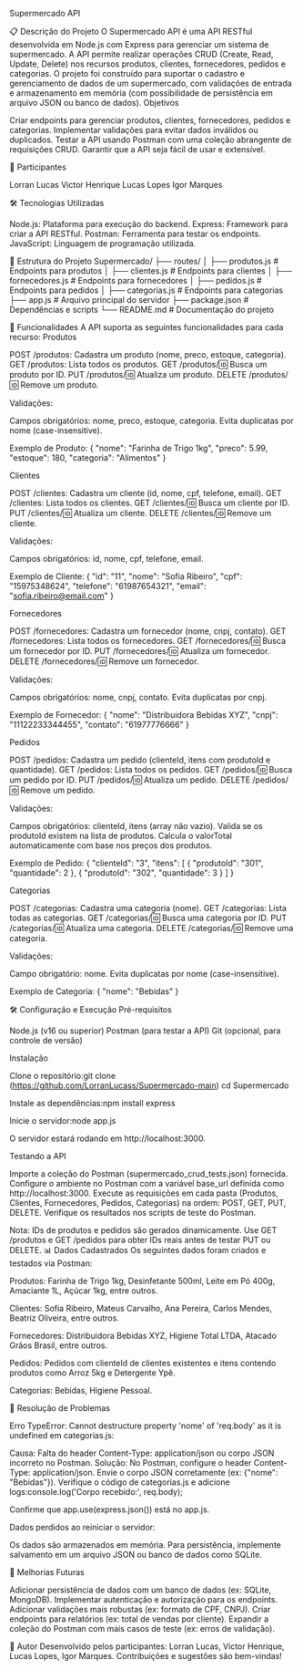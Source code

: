 Supermercado API

📋 Descrição do Projeto
O Supermercado API é uma API RESTful desenvolvida em Node.js com Express para gerenciar um sistema de supermercado. A API permite realizar operações CRUD (Create, Read, Update, Delete) nos recursos produtos, clientes, fornecedores, pedidos e categorias. O projeto foi construído para suportar o cadastro e gerenciamento de dados de um supermercado, com validações de entrada e armazenamento em memória (com possibilidade de persistência em arquivo JSON ou banco de dados).
Objetivos

Criar endpoints para gerenciar produtos, clientes, fornecedores, pedidos e categorias.
Implementar validações para evitar dados inválidos ou duplicados.
Testar a API usando Postman com uma coleção abrangente de requisições CRUD.
Garantir que a API seja fácil de usar e extensível.

👥 Participantes

Lorran Lucas
Victor Henrique
Lucas Lopes
Igor Marques

🛠️ Tecnologias Utilizadas

Node.js: Plataforma para execução do backend.
Express: Framework para criar a API RESTful.
Postman: Ferramenta para testar os endpoints.
JavaScript: Linguagem de programação utilizada.

📂 Estrutura do Projeto
Supermercado/
├── routes/
│   ├── produtos.js       # Endpoints para produtos
│   ├── clientes.js       # Endpoints para clientes
│   ├── fornecedores.js   # Endpoints para fornecedores
│   ├── pedidos.js        # Endpoints para pedidos
│   ├── categorias.js     # Endpoints para categorias
├── app.js                # Arquivo principal do servidor
├── package.json          # Dependências e scripts
└── README.md             # Documentação do projeto

🚀 Funcionalidades
A API suporta as seguintes funcionalidades para cada recurso:
Produtos

POST /produtos: Cadastra um produto (nome, preco, estoque, categoria).
GET /produtos: Lista todos os produtos.
GET /produtos/:id: Busca um produto por ID.
PUT /produtos/:id: Atualiza um produto.
DELETE /produtos/:id: Remove um produto.

Validações:

Campos obrigatórios: nome, preco, estoque, categoria.
Evita duplicatas por nome (case-insensitive).

Exemplo de Produto:
{
  "nome": "Farinha de Trigo 1kg",
  "preco": 5.99,
  "estoque": 180,
  "categoria": "Alimentos"
}

Clientes

POST /clientes: Cadastra um cliente (id, nome, cpf, telefone, email).
GET /clientes: Lista todos os clientes.
GET /clientes/:id: Busca um cliente por ID.
PUT /clientes/:id: Atualiza um cliente.
DELETE /clientes/:id: Remove um cliente.

Validações:

Campos obrigatórios: id, nome, cpf, telefone, email.

Exemplo de Cliente:
{
  "id": "11",
  "nome": "Sofia Ribeiro",
  "cpf": "15975348624",
  "telefone": "61987654321",
  "email": "sofia.ribeiro@email.com"
}

Fornecedores

POST /fornecedores: Cadastra um fornecedor (nome, cnpj, contato).
GET /fornecedores: Lista todos os fornecedores.
GET /fornecedores/:id: Busca um fornecedor por ID.
PUT /fornecedores/:id: Atualiza um fornecedor.
DELETE /fornecedores/:id: Remove um fornecedor.

Validações:

Campos obrigatórios: nome, cnpj, contato.
Evita duplicatas por cnpj.

Exemplo de Fornecedor:
{
  "nome": "Distribuidora Bebidas XYZ",
  "cnpj": "11122233344455",
  "contato": "61977776666"
}

Pedidos

POST /pedidos: Cadastra um pedido (clienteId, itens com produtoId e quantidade).
GET /pedidos: Lista todos os pedidos.
GET /pedidos/:id: Busca um pedido por ID.
PUT /pedidos/:id: Atualiza um pedido.
DELETE /pedidos/:id: Remove um pedido.

Validações:

Campos obrigatórios: clienteId, itens (array não vazio).
Valida se os produtoId existem na lista de produtos.
Calcula o valorTotal automaticamente com base nos preços dos produtos.

Exemplo de Pedido:
{
  "clienteId": "3",
  "itens": [
    { "produtoId": "301", "quantidade": 2 },
    { "produtoId": "302", "quantidade": 3 }
  ]
}

Categorias

POST /categorias: Cadastra uma categoria (nome).
GET /categorias: Lista todas as categorias.
GET /categorias/:id: Busca uma categoria por ID.
PUT /categorias/:id: Atualiza uma categoria.
DELETE /categorias/:id: Remove uma categoria.

Validações:

Campo obrigatório: nome.
Evita duplicatas por nome (case-insensitive).

Exemplo de Categoria:
{
  "nome": "Bebidas"
}

🛠️ Configuração e Execução
Pré-requisitos

Node.js (v16 ou superior)
Postman (para testar a API)
Git (opcional, para controle de versão)

Instalação

Clone o repositório:git clone (https://github.com/LorranLucass/Supermercado-main)
cd Supermercado


Instale as dependências:npm install express


Inicie o servidor:node app.js

O servidor estará rodando em http://localhost:3000.

Testando a API

Importe a coleção do Postman (supermercado_crud_tests.json) fornecida.
Configure o ambiente no Postman com a variável base_url definida como http://localhost:3000.
Execute as requisições em cada pasta (Produtos, Clientes, Fornecedores, Pedidos, Categorias) na ordem: POST, GET, PUT, DELETE.
Verifique os resultados nos scripts de teste do Postman.

Nota: IDs de produtos e pedidos são gerados dinamicamente. Use GET /produtos e GET /pedidos para obter IDs reais antes de testar PUT ou DELETE.
📊 Dados Cadastrados
Os seguintes dados foram criados e testados via Postman:

Produtos:
Farinha de Trigo 1kg, Desinfetante 500ml, Leite em Pó 400g, Amaciante 1L, Açúcar 1kg, entre outros.


Clientes:
Sofia Ribeiro, Mateus Carvalho, Ana Pereira, Carlos Mendes, Beatriz Oliveira, entre outros.


Fornecedores:
Distribuidora Bebidas XYZ, Higiene Total LTDA, Atacado Grãos Brasil, entre outros.


Pedidos:
Pedidos com clienteId de clientes existentes e itens contendo produtos como Arroz 5kg e Detergente Ypê.


Categorias:
Bebidas, Higiene Pessoal.



🐞 Resolução de Problemas

Erro TypeError: Cannot destructure property 'nome' of 'req.body' as it is undefined em categorias.js:

Causa: Falta do header Content-Type: application/json ou corpo JSON incorreto no Postman.
Solução:
No Postman, configure o header Content-Type: application/json.
Envie o corpo JSON corretamente (ex: {"nome": "Bebidas"}).
Verifique o código de categorias.js e adicione logs:console.log('Corpo recebido:', req.body);


Confirme que app.use(express.json()) está no app.js.




Dados perdidos ao reiniciar o servidor:

Os dados são armazenados em memória. Para persistência, implemente salvamento em um arquivo JSON ou banco de dados como SQLite.



🔧 Melhorias Futuras

Adicionar persistência de dados com um banco de dados (ex: SQLite, MongoDB).
Implementar autenticação e autorização para os endpoints.
Adicionar validações mais robustas (ex: formato de CPF, CNPJ).
Criar endpoints para relatórios (ex: total de vendas por cliente).
Expandir a coleção do Postman com mais casos de teste (ex: erros de validação).

📝 Autor
Desenvolvido pelos participantes: Lorran Lucas, Victor Henrique, Lucas Lopes, Igor Marques. Contribuições e sugestões são bem-vindas!
